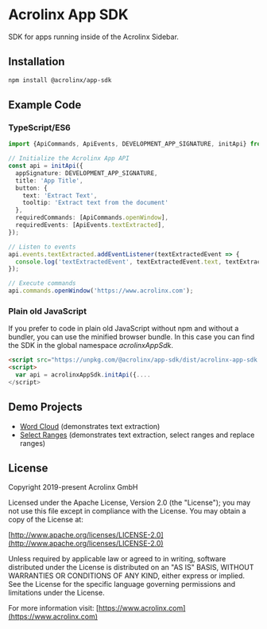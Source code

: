 # Acrolinx App SDK

SDK for apps running inside of the Acrolinx Sidebar.

## Installation 
```bash
npm install @acrolinx/app-sdk
```




## Example Code

### TypeScript/ES6

```typescript
import {ApiCommands, ApiEvents, DEVELOPMENT_APP_SIGNATURE, initApi} from '@acrolinx/app-sdk';

// Initialize the Acrolinx App API
const api = initApi({
  appSignature: DEVELOPMENT_APP_SIGNATURE,
  title: 'App Title',
  button: {
    text: 'Extract Text',
    tooltip: 'Extract text from the document'
  },
  requiredCommands: [ApiCommands.openWindow],
  requiredEvents: [ApiEvents.textExtracted],
});

// Listen to events
api.events.textExtracted.addEventListener(textExtractedEvent => {
  console.log('textExtractedEvent', textExtractedEvent.text, textExtractedEvent.languageId);
});

// Execute commands
api.commands.openWindow('https://www.acrolinx.com');
```


### Plain old JavaScript
If you prefer to code in plain old JavaScript without npm and without a bundler, you can use the minified browser bundle.
In this case you can find the SDK in the global namespace *acrolinxAppSdk*.

```html
<script src="https://unpkg.com/@acrolinx/app-sdk/dist/acrolinx-app-sdk.min.js"></script>
<script>
  var api = acrolinxAppSdk.initApi({.... 
</script>
```


## Demo Projects

* [Word Cloud](https://github.com/acrolinx/acrolinx-app-demo) (demonstrates text extraction)
* [Select Ranges](https://github.com/acrolinx/acrolinx-app-demo-select-ranges) (demonstrates text extraction, select ranges and replace ranges)

## License

Copyright 2019-present Acrolinx GmbH

Licensed under the Apache License, Version 2.0 (the "License");
you may not use this file except in compliance with the License.
You may obtain a copy of the License at:

[http://www.apache.org/licenses/LICENSE-2.0](http://www.apache.org/licenses/LICENSE-2.0)

Unless required by applicable law or agreed to in writing, software
distributed under the License is distributed on an "AS IS" BASIS,
WITHOUT WARRANTIES OR CONDITIONS OF ANY KIND, either express or implied.
See the License for the specific language governing permissions and
limitations under the License.

For more information visit: [https://www.acrolinx.com](https://www.acrolinx.com)
